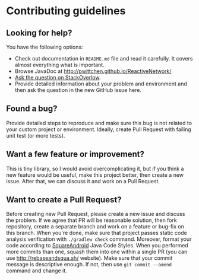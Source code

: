 Contributing guidelines
=======================

Looking for help?
-----------------

You have the following options:
- Check out documentation in `README.md` file and read it carefully. It covers almost everything what is important.
- Browse JavaDoc at http://pwittchen.github.io/ReactiveNetwork/
- [Ask the question on StackOverlow](http://stackoverflow.com/questions/ask?tags=reactivenetwork).
- Provide detailed information about your problem and environment and then ask the question in the new GitHub issue here.

Found a bug?
------------

Provide detailed steps to reproduce and make sure this bug is not related to your custom project or environment.
Ideally, create Pull Request with failing unit test (or more tests).

Want a few feature or improvement?
----------------------------------

This is tiny library, so I would avoid overcomplicating it, but if you think a new feature
would be useful, make this project better, then create a new issue.
After that, we can discuss it and work on a Pull Request.

Want to create a Pull Request?
------------------------------

Before creating new Pull Request, please create a new issue and discuss the problem.
If we agree that PR will be reasonable solution, then fork repository, create a separate branch
and work on a feature or bug-fix on this branch. When you're done, make sure that project passes
static code analysis verification with `./gradlew check` command. Moreover, format your code according to
[SquareAndroid](https://github.com/square/java-code-styles) Java Code Styles.
When you performed more commits than one, squash them into one within a single PR (you can use http://rebaseandsqua.sh/ website).
Make sure that your commit message is descriptive enough. If not, then use `git commit --amend` command and change it.
